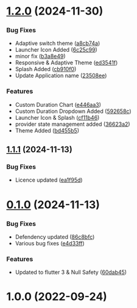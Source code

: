 # [1.2.0](https://github.com/Emon526/Expense-Planner/compare/v1.1.1...v1.2.0) (2024-11-30)


### Bug Fixes

* Adaptive switch theme ([a8cb74a](https://github.com/Emon526/Expense-Planner/commit/a8cb74aa4b009e96a37852df1ae3581f0e22b629))
* Launcher Icon Added ([6c25c99](https://github.com/Emon526/Expense-Planner/commit/6c25c990a29c75fade8c5d1d311a856d470eebf7))
* minor fix ([b3a8e49](https://github.com/Emon526/Expense-Planner/commit/b3a8e4962d3d5f0efcea1db0220746d6220994a8))
* Responsive & Adaptive Theme ([ed3541f](https://github.com/Emon526/Expense-Planner/commit/ed3541feb29e435a30056f0308ebffb5785e237c))
* Splash Added ([cb910f0](https://github.com/Emon526/Expense-Planner/commit/cb910f01f22abeb8df7fcbe1d75b36ae688290cc))
* Update Application name ([23508ee](https://github.com/Emon526/Expense-Planner/commit/23508eeb59a7b326799c6df25a582f68a0c281ad))


### Features

* Custom Duration Chart ([e446aa3](https://github.com/Emon526/Expense-Planner/commit/e446aa3c80657b3ad348234a4ef44e144927da27))
* Custom Duration Dropdown Added ([592658c](https://github.com/Emon526/Expense-Planner/commit/592658c3110e0d723ed30984053d8c22b70fcc50))
* Launcher Icon & Splash ([cf11b46](https://github.com/Emon526/Expense-Planner/commit/cf11b46be94c6799a82f8a373cf7e38937bb3803))
* provider state management added ([36623a2](https://github.com/Emon526/Expense-Planner/commit/36623a29919b5c46a5ca6dd5438143d57b5129d3))
* Theme Added ([bd455b5](https://github.com/Emon526/Expense-Planner/commit/bd455b5c67cc3c3e54b048d76399c036fe037a3d))



## [1.1.1](https://github.com/Emon526/Expense-Planner/compare/v0.1.0...v1.1.1) (2024-11-13)


### Bug Fixes

* Licence updated ([ea1f95d](https://github.com/Emon526/Expense-Planner/commit/ea1f95d83d9951d559ff8f801451cc32fbd27453))



# [0.1.0](https://github.com/Emon526/Expense-Planner/compare/v1.0.0...v0.1.0) (2024-11-13)


### Bug Fixes

* Defendency updated ([86c8bfc](https://github.com/Emon526/Expense-Planner/commit/86c8bfccbe2553001a42a0b4fe86e07e38fcedd0))
* Various bug fixes ([e4d33ff](https://github.com/Emon526/Expense-Planner/commit/e4d33ff480227711c722865ac9344770d8143f62))


### Features

* Updated to flutter 3 & Null Safety ([60dab45](https://github.com/Emon526/Expense-Planner/commit/60dab4594eda01522572bdbc8f8671c33236cbee))



# 1.0.0 (2022-09-24)



